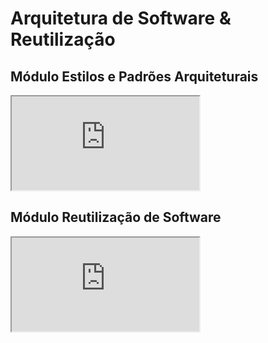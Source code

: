 # Arquitetura de Software & Reutilização

## Módulo Estilos e Padrões Arquiteturais

<iframe class="release-video" src="https://youtube.com/embed/Bt7MWPEaAYk" name="Apresentação Base" allow="accelerometer; autoplay; encrypted-media; gyroscope; picture-in-picture" allowfullscreen > Seu navegador não possui suporte para esse recurso... </iframe>

## Módulo Reutilização de Software

<iframe class="release-video" src="https://youtube.com/embed/a5faVKHbb2c" name="Apresentação Base" allow="accelerometer; autoplay; encrypted-media; gyroscope; picture-in-picture" allowfullscreen > Seu navegador não possui suporte para esse recurso... </iframe>
